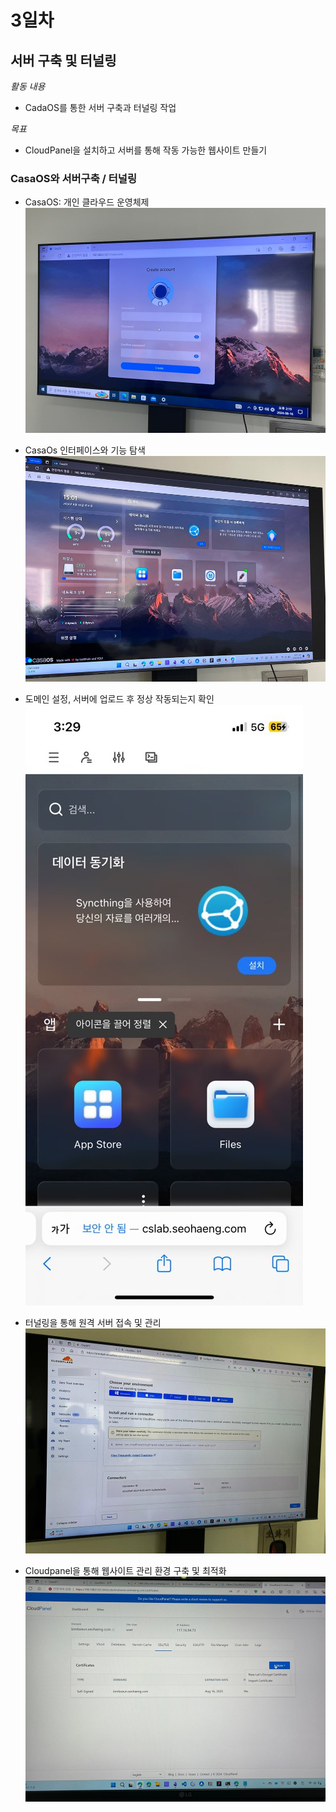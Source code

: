 # 3일차

## 서버 구축 및 터널링

*활동 내용*
- CadaOS를 통한 서버 구축과 터널링 작업

*목표*
- CloudPanel을 설치하고 서버를 통해 작동 가능한 웹사이트 만들기


### CasaOS와 서버구축 / 터널링


- CasaOS: 개인 클라우드 운영체제
![](./img/KakaoTalk_20240829_140216355_07.jpg)
  
- CasaOs 인터페이스와 기능 탐색
![](./img/KakaoTalk_20240829_140216355_16.jpg)
  
- 도메인 설정, 서버에 업로드 후 정상 작동되는지 확인
![](./img/KakaoTalk_20240829_140239444_13.jpg)

- 터널링을 통해 원격 서버 접속 및 관리
![](./img/362569943-7dbc2a0d-ca8f-4c01-a8be-8211d63bbbe6.jpg)

- Cloudpanel을 통해 웹사이트 관리 환경 구축 및 최적화
![](./img/KakaoTalk_20240829_140239444_18.jpg)
